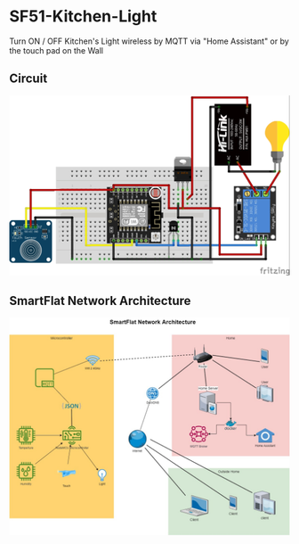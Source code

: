 # SF51-Kitchen-Light
Turn ON / OFF Kitchen's Light wireless by MQTT via "Home Assistant" or by the touch pad on the Wall

## Circuit
![Circuit](https://github.com/Ahmedhkad/SF51-Kitchen-Light/blob/master/Circuit/SF51-KitchenLight.jpg)

## SmartFlat Network Architecture
![SmartFlat Network Architecture](https://github.com/Ahmedhkad/SF51-Kitchen-Light/blob/master/SmartFlat%20Network%20Architecture.jpg)
